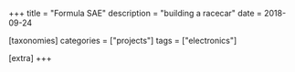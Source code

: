 +++
title = "Formula SAE"
description = "building a racecar"
date = 2018-09-24

[taxonomies]
categories = ["projects"]
tags = ["electronics"]

[extra]
+++
